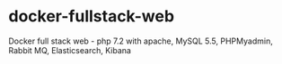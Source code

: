 # docker-fullstack-web
Docker full stack web - php 7.2 with apache, MySQL 5.5, PHPMyadmin, Rabbit MQ, Elasticsearch, Kibana
